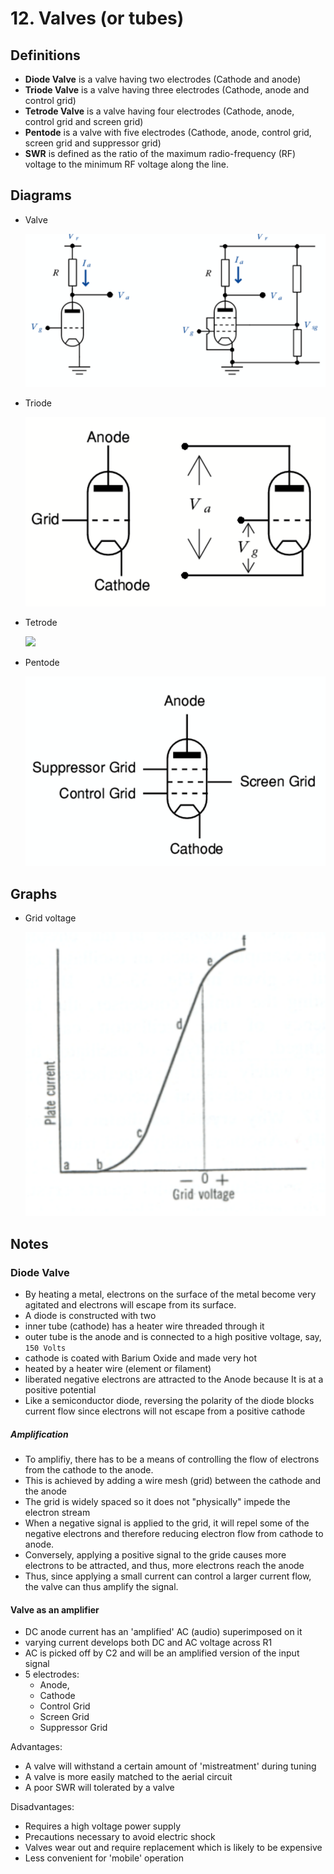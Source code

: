 # 12. Valves (or tubes)

## Definitions

- **Diode Valve** is a valve having two electrodes (Cathode and anode)
- **Triode Valve** is a valve having three electrodes (Cathode, anode and control grid)
- **Tetrode Valve** is a valve having four electrodes (Cathode, anode, control grid and screen grid)
- **Pentode** is a valve with five electrodes (Cathode, anode, control grid, screen grid and suppressor grid)
- **SWR** is defined as the ratio of the maximum radio-frequency (RF) voltage to the minimum RF voltage along the line. 

## Diagrams

- Valve

  ![](img/valve.png)
- Triode

  ![](img/triode.png)
  
- Tetrode

  ![](img/tetrode.png)
  
- Pentode

  ![](img/pentode.png)

## Graphs

- Grid voltage

  ![](img/grid-voltage.png)

## Notes

### Diode Valve

- By heating a metal, electrons on the surface of the metal become very agitated and electrons will escape from its surface.
- A diode is constructed with two
- inner tube (cathode) has a heater wire threaded through it
- outer tube is the anode and is connected to a high positive voltage, say, `150 Volts`
- cathode is coated with Barium Oxide and made very hot
- heated by a heater wire (element or filament)
- liberated negative electrons are attracted to the Anode because It is at a positive potential
- Like a semiconductor diode, reversing the polarity of the diode blocks current flow since electrons will not escape from a positive cathode

##### Amplification

- To amplifiy, there has to be a means of controlling the flow of electrons from the cathode to the anode.
- This is achieved by adding a wire mesh (grid) between the cathode and the anode
- The grid is widely spaced so it does not "physically" impede the electron stream
- When a negative signal is applied to the grid, it will repel some of the negative electrons and therefore reducing electron flow from cathode to anode.
- Conversely, applying a positive signal to the gride causes more electrons to be attracted, and thus, more electrons reach the anode
- Thus, since applying a small current can control a larger current flow, the valve can thus amplify the signal.

#### Valve as an amplifier

- DC anode current has an 'amplified' AC (audio) superimposed on it
- varying current develops both DC and AC voltage across R1
- AC is picked off by C2 and will be an amplified version of the input signal
- 5 electrodes:
  - Anode,
  - Cathode
  - Control Grid
  - Screen Grid
  - Suppressor Grid

Advantages:

- A valve will withstand a certain amount of 'mistreatment' during tuning
- A valve is more easily matched to the aerial circuit
- A poor SWR will tolerated by a valve

Disadvantages:

- Requires a high voltage power supply
- Precautions necessary to avoid electric shock
- Valves wear out and require replacement which is likely to be expensive
- Less convenient for 'mobile' operation
